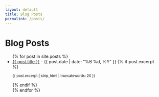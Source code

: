 ```yaml
---
layout: default
title: Blog Posts
permalink: /posts/
---
```


# Blog Posts

<ul>
  {% for post in site.posts %}
    <li>
      <a href="{{ post.url }}">{{ post.title }}</a> - {{ post.date | date: "%B %d, %Y" }}
      {% if post.excerpt %}
        <p><small>{{ post.excerpt | strip_html | truncatewords: 20 }}</small></p>
      {% endif %}
    </li>
  {% endfor %}
</ul>
